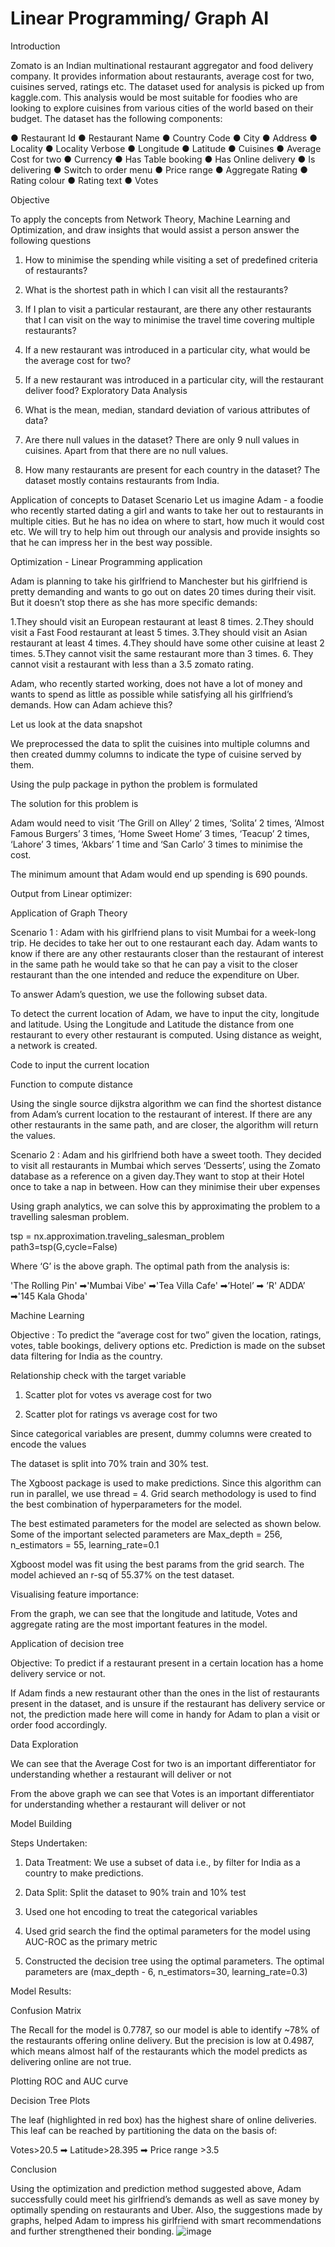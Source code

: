 # Linear Programming/ Graph AI

Introduction

Zomato is an Indian multinational restaurant aggregator and food delivery company. It provides information about restaurants, average cost for two, cuisines served, ratings etc. The dataset used for analysis is picked up from kaggle.com. This analysis would be most suitable for foodies who are looking to explore cuisines from various cities of the world based on their budget. The dataset has the following components:

●	Restaurant Id
●	Restaurant Name
●	Country Code
●	City
●	Address
●	Locality
●	Locality Verbose
●	Longitude
●	Latitude
●	Cuisines
●	Average Cost for two
●	Currency
●	Has Table booking
●	Has Online delivery
●	Is delivering
●	Switch to order menu
●	Price range
●	Aggregate Rating
●	Rating colour
●	Rating text
●	Votes

Objective

To apply the concepts from Network Theory, Machine Learning and Optimization, and draw insights that would assist a person answer the following questions

1)	How to minimise the spending while visiting a set of predefined criteria of restaurants?
2)	What is the shortest path in which I can visit all the restaurants?
3)	If I plan to visit a particular restaurant, are there any other restaurants that I can visit on the way to minimise the travel time covering multiple restaurants?
4)	If a new restaurant was introduced in a particular city, what would be the average cost for two?
 
5)	If a new restaurant was introduced in a particular city, will the restaurant deliver food?
Exploratory Data Analysis

1)	What is the mean, median, standard deviation of various attributes of data?


2)	Are there null values in the dataset? There are only 9 null values in cuisines. Apart from that there are no null values.

3)	How many restaurants are present for each country in the dataset? The dataset mostly contains restaurants from India.
 
 

Application of concepts to Dataset Scenario
Let us imagine Adam - a foodie who recently started dating a girl and wants to take her out to restaurants in multiple cities. But he has no idea on where to start, how much it would cost etc. We will try to help him out through our analysis and provide insights so that he can impress her in the best way possible.


Optimization - Linear Programming application

Adam is planning to take his girlfriend to Manchester but his girlfriend is pretty demanding and wants to go out on dates 20 times during their visit. But it doesn’t stop there as she has more specific demands:

1.They should visit an European restaurant at least 8 times. 2.They should visit a Fast Food restaurant at least 5 times. 3.They should visit an Asian restaurant at least 4 times.
4.They should have some other cuisine at least 2 times. 5.They cannot visit the same restaurant more than 3 times.
6.	They cannot visit a restaurant with less than a 3.5 zomato rating.

Adam, who recently started working, does not have a lot of money and wants to spend as little as possible while satisfying all his girlfriend’s demands. How can Adam achieve this?

Let us look at the data snapshot
 
 



We preprocessed the data to split the cuisines into multiple columns and then created dummy columns to indicate the type of cuisine served by them.


Using the pulp package in python the problem is formulated




 
 

The solution for this problem is


Adam would need to visit ‘The Grill on Alley’ 2 times, ‘Solita’ 2 times, ‘Almost Famous Burgers’ 3 times, ‘Home Sweet Home’ 3 times, ‘Teacup’ 2 times, ‘Lahore’ 3 times, ‘Akbars’ 1 time and ‘San Carlo’ 3 times to minimise the cost.

The minimum amount that Adam would end up spending is 690 pounds.

Output from Linear optimizer:

 
Application of Graph Theory


Scenario 1 : Adam with his girlfriend plans to visit Mumbai for a week-long trip. He decides to take her out to one restaurant each day. Adam wants to know if there are any other restaurants closer than the restaurant of interest in the same path he would take so that he can pay a visit to the closer restaurant than the one intended and reduce the expenditure on Uber.

To answer Adam’s question, we use the following subset data.




To detect the current location of Adam, we have to input the city, longitude and latitude. Using the Longitude and Latitude the distance from one restaurant to every other restaurant is computed. Using distance as weight, a network is created.

Code to input the current location


Function to compute distance
 
 







Using the single source dijkstra algorithm we can find the shortest distance from Adam’s current location to the restaurant of interest. If there are any other restaurants in the same path, and are closer, the algorithm will return the values.

 
 








Scenario 2 : Adam and his girlfriend both have a sweet tooth. They decided to visit all restaurants in Mumbai which serves ‘Desserts’, using the Zomato database as a reference on a given day.They want to stop at their Hotel once to take a nap in between. How can they minimise their uber expenses



 
Using graph analytics, we can solve this by approximating the problem to a travelling salesman problem.

tsp = nx.approximation.traveling_salesman_problem path3=tsp(G,cycle=False)

Where ‘G’ is the above graph. The optimal path from the analysis is:

'The Rolling Pin' ➡'Mumbai Vibe' ➡'Tea Villa Cafe' ➡’Hotel’ ➡ ’R' ADDA’ ➡'145 Kala Ghoda'



Machine Learning

Objective : To predict the “average cost for two” given the location, ratings, votes, table bookings, delivery options etc. Prediction is made on the subset data filtering for India as the country.

Relationship check with the target variable

1)	Scatter plot for votes vs average cost for two


2)	Scatter plot for ratings vs average cost for two
 
 
Since categorical variables are present, dummy columns were created to encode the values


The dataset is split into 70% train and 30% test.



The Xgboost package is used to make predictions. Since this algorithm can run in parallel, we use thread = 4. Grid search methodology is used to find the best combination of hyperparameters for the model.


The best estimated parameters for the model are selected as shown below. Some of the important selected parameters are Max_depth = 256, n_estimators = 55, learning_rate=0.1
 
 

Xgboost model was fit using the best params from the grid search. The model achieved an r-sq of 55.37% on the test dataset.







Visualising feature importance:




From the graph, we can see that the longitude and latitude, Votes and aggregate rating are the most important features in the model.
 






Application of decision tree

Objective: To predict if a restaurant present in a certain location has a home delivery service or not.


If Adam finds a new restaurant other than the ones in the list of restaurants present in the dataset, and is unsure if the restaurant has delivery service or not, the prediction made here will come in handy for Adam to plan a visit or order food accordingly.





Data Exploration



We can see that the Average Cost for two is an important differentiator for understanding whether a restaurant will deliver or not
 
 

From the above graph we can see that Votes is an important differentiator for understanding whether a restaurant will deliver or not


Model Building


Steps Undertaken:

1.	Data Treatment: We use a subset of data i.e., by filter for India as a country to make predictions.
2.	Data Split: Split the dataset to 90% train and 10% test

3.	Used one hot encoding to treat the categorical variables
4.	Used grid search the find the optimal parameters for the model using AUC-ROC as the primary metric
5.	Constructed the decision tree using the optimal parameters. The optimal parameters are (max_depth - 6, n_estimators=30, learning_rate=0.3)


Model Results:



Confusion Matrix
 
 




The Recall for the model is 0.7787, so our model is able to identify ~78% of the restaurants offering online delivery. But the precision is low at 0.4987, which means almost half of the restaurants which the model predicts as delivering online are not true.



Plotting ROC and AUC curve




Decision Tree Plots
 


 



The leaf (highlighted in red box) has the highest share of online deliveries. This leaf can be reached by partitioning the data on the basis of:

Votes>20.5 ➡ Latitude>28.395 ➡ Price range >3.5



Conclusion

Using the optimization and prediction method suggested above, Adam successfully could meet his girlfriend’s demands as well as save money by optimally spending on restaurants and Uber. Also, the suggestions made by graphs, helped Adam to impress his girlfriend with smart recommendations and further strengthened their bonding.
![image](https://user-images.githubusercontent.com/28756098/212496647-f762139d-e072-4534-94f8-c40f646ae30d.png)
